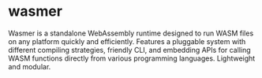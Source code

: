 # wasmer

Wasmer is a standalone WebAssembly runtime designed to run WASM files on any platform quickly and efficiently. Features a pluggable system with different compiling strategies, friendly CLI, and embedding APIs for calling WASM functions directly from various programming languages. Lightweight and modular.